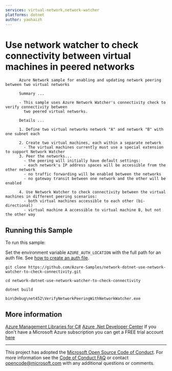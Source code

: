 ```yaml
---
services: virtual-network,network-watcher
platforms: dotnet
author: yaohaizh
---
```


# Use network watcher to check connectivity between virtual machines in peered networks #

          Azure Network sample for enabling and updating network peering between two virtual networks
         
          Summary ...
         
          - This sample uses Azure Network Watcher's connectivity check to verify connectivity between
            two peered virtual networks.
         
          Details ...
         
          1. Define two virtual networks network "A" and network "B" with one subnet each
         
          2. Create two virtual machines, each within a separate network
            - The virtual machines currently must use a special extension to support Network Watcher
          3. Peer the networks...
            - the peering will initially have default settings:
            - each network's IP address spaces will be accessible from the other network
            - no traffic forwarding will be enabled between the networks
            - no gateway transit between one network and the other will be enabled
         
          4. Use Network Watcher to check connectivity between the virtual machines in different peering scenarios:
            - both virtual machines accessible to each other (bi-directional)
            - virtual machine A accessible to virtual machine B, but not the other way


## Running this Sample ##

To run this sample:

Set the environment variable `AZURE_AUTH_LOCATION` with the full path for an auth file. See [how to create an auth file](https://github.com/Azure/azure-libraries-for-net/blob/master/AUTH.md).

    git clone https://github.com/Azure-Samples/network-dotnet-use-network-watcher-to-check-connectivity.git

    cd network-dotnet-use-network-watcher-to-check-connectivity
  
    dotnet build
    
    bin\Debug\net452\VerifyNetworkPeeringWithNetworkWatcher.exe

## More information ##

[Azure Management Libraries for C#](https://github.com/Azure/azure-sdk-for-net/tree/Fluent)
[Azure .Net Developer Center](https://azure.microsoft.com/en-us/develop/net/)
If you don't have a Microsoft Azure subscription you can get a FREE trial account [here](http://go.microsoft.com/fwlink/?LinkId=330212)

---

This project has adopted the [Microsoft Open Source Code of Conduct](https://opensource.microsoft.com/codeofconduct/). For more information see the [Code of Conduct FAQ](https://opensource.microsoft.com/codeofconduct/faq/) or contact [opencode@microsoft.com](mailto:opencode@microsoft.com) with any additional questions or comments.